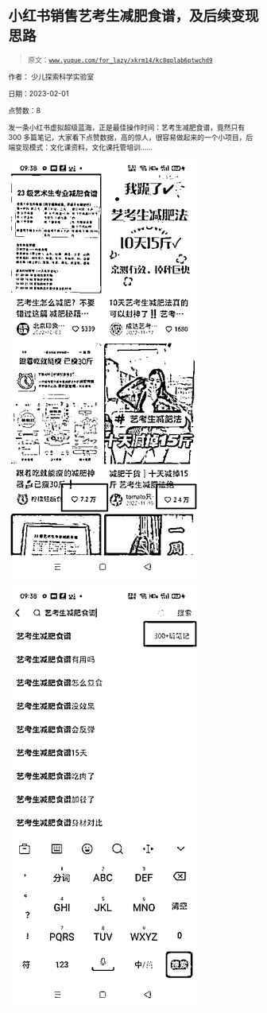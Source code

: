 # 小红书销售艺考生减肥食谱，及后续变现思路

> 原文：[`www.yuque.com/for_lazy/xkrm14/kc8qplab6ptwchd9`](https://www.yuque.com/for_lazy/xkrm14/kc8qplab6ptwchd9)



作者： 少儿探索科学实验室 

日期：2023-02-01 

点赞数：8 

发一条小红书虚拟超级蓝海，正是最佳操作时间：艺考生减肥食谱，竟然只有 300 多篇笔记，大家看下点赞数据，高的惊人，很容易做起来的一个小项目，后端变现模式：文化课资料，文化课托管培训…… 

![](img/4c33b72ae28286487ad1a5989f719b46.png) 

![](img/e062a6aeb27ab772f138a4e3c42e3327.png) 

